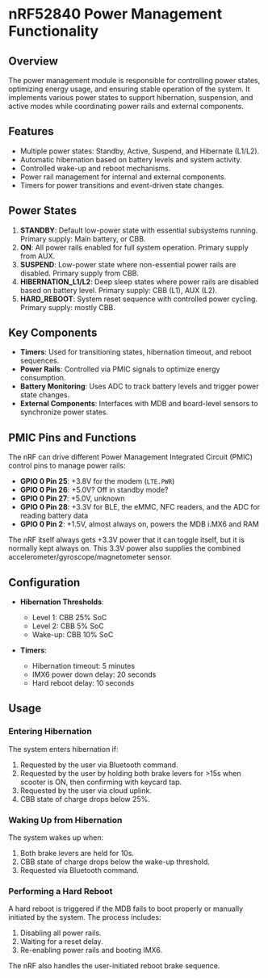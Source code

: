# nRF52840 Power Management Functionality

## Overview

The power management module is responsible for controlling power states, optimizing energy usage, and ensuring stable operation of the system. It implements various power states to support hibernation, suspension, and active modes while coordinating power rails and external components.

## Features

- Multiple power states: Standby, Active, Suspend, and Hibernate (L1/L2).
- Automatic hibernation based on battery levels and system activity.
- Controlled wake-up and reboot mechanisms.
- Power rail management for internal and external components.
- Timers for power transitions and event-driven state changes.

## Power States

1. **STANDBY**: Default low-power state with essential subsystems running. Primary supply: Main battery, or CBB.
2. **ON**: All power rails enabled for full system operation. Primary supply from AUX.
3. **SUSPEND**: Low-power state where non-essential power rails are disabled. Primary supply from CBB.
4. **HIBERNATION_L1/L2**: Deep sleep states where power rails are disabled based on battery level. Primary supply: CBB (L1), AUX (L2).
5. **HARD_REBOOT**: System reset sequence with controlled power cycling. Primary supply: mostly CBB.

## Key Components

- **Timers**: Used for transitioning states, hibernation timeout, and reboot sequences.
- **Power Rails**: Controlled via PMIC signals to optimize energy consumption.
- **Battery Monitoring**: Uses ADC to track battery levels and trigger power state changes.
- **External Components**: Interfaces with MDB and board-level sensors to synchronize power states.

## PMIC Pins and Functions

The nRF can drive different Power Management Integrated Circuit (PMIC) control pins to manage power rails:

- **GPIO 0 Pin 25**: +3.8V for the modem (`LTE.PWR`)
- **GPIO 0 Pin 26**: +5.0V? Off in standby mode?
- **GPIO 0 Pin 27**: +5.0V, unknown
- **GPIO 0 Pin 28**: +3.3V for BLE, the eMMC, NFC readers, and the ADC for reading battery data
- **GPIO 0 Pin 2**: +1.5V, almost always on, powers the MDB i.MX6 and RAM

The nRF itself always gets +3.3V power that it can toggle itself, but it is normally kept always on.
This 3.3V power also supplies the combined accelerometer/gyroscope/magnetometer sensor.

## Configuration

- **Hibernation Thresholds**:
  - Level 1: CBB 25% SoC
  - Level 2: CBB 5% SoC
  - Wake-up: CBB 10% SoC

- **Timers**:
  - Hibernation timeout: 5 minutes
  - IMX6 power down delay: 20 seconds
  - Hard reboot delay: 10 seconds

## Usage

### Entering Hibernation

The system enters hibernation if:

1. Requested by the user via Bluetooth command.
2. Requested by the user by holding both brake levers for >15s when scooter is ON, then confirming with keycard tap.
3. Requested by the user via cloud uplink.
4. CBB state of charge drops below 25%.

### Waking Up from Hibernation

The system wakes up when:

1. Both brake levers are held for 10s.
2. CBB state of charge drops below the wake-up threshold.
3. Requested via Bluetooth command.

### Performing a Hard Reboot

A hard reboot is triggered if the MDB fails to boot properly or manually initiated by the system. The process includes:

1. Disabling all power rails.
2. Waiting for a reset delay.
3. Re-enabling power rails and booting IMX6.

The nRF also handles the user-initiated reboot brake sequence.

